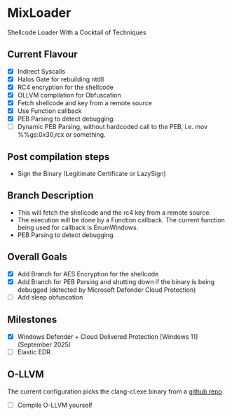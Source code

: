 # MixLoader
Shellcode Loader With a Cocktail of Techniques

## Current Flavour
- [x] Indirect Syscalls
- [x] Halos Gate for rebuilding ntdll
- [x] RC4 encryption for the shellcode
- [x] OLLVM compilation for Obfuscation
- [x] Fetch shellcode and key from a remote source
- [x] Use Function callback
- [x] PEB Parsing to detect debugging.
- [ ] Dynamic PEB Parsing, without hardcoded call to the PEB, i.e. mov %%gs:0x30,rcx or something.

## Post compilation steps
- Sign the Binary (Legitimate Certificate or LazySign)

## Branch Description
- This will fetch the shellcode and the rc4 key from a remote source.
- The execution will be done by a Function callback. The current function being used for callback is EnumWindows.
- PEB Parsing to detect debugging.

## Overall Goals
- [X] Add Branch for AES Encryption for the shellcode
- [X] Add Branch for PEB Parsing and shutting down if the binary is being debugged (detected by Microsoft Defender Cloud Protection)
- [ ] Add sleep obfuscation 

## Milestones
- [X] Windows Defender + Cloud Delivered Protection [Windows 11] (September 2025)
- [ ] Elastic EDR

## O-LLVM
The current configuration picks the clang-cl.exe binary from a [github repo](https://github.com/wwh1004/ollvm-16/)
- [ ] Compile O-LLVM yourself